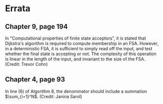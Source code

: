 # Errata

## Chapter 9, page 194

In "Computational properties of finite state acceptors", it is stated that Dijkstra's algorithm is required to compute membership in an FSA. However, in a deterministic FSA, it is sufficient to simply read off the input, and test whether the final state is accepting or not. The complexity of this operation is linear in the length of the input, and invariant to the size of the FSA. (Credit: Trevor Cohn)

## Chapter 4, page 93

In line (6) of Algorithm 8, the denominator should include a summation $\sum_{i=1}^N$. (Credit: Janina Sarol)
